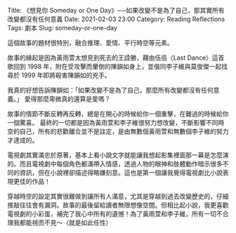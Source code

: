 Title: 《想見你 Someday or One Day》──如果改變不是為了自己，那其實所有改變都沒有任何意義
Date: 2021-02-03 23:00
Category: Reading Reflections
Tags: 劇本
Slug: someday-or-one-day

這個故事的題材很特別，融合推理、愛情、平行時空等元素。

故事的緣起是因為黃雨萱太想見到死去的王詮勝，藉由伍佰〈Last Dance〉這首歌回到 1998 年，附在受攻擊而暈倒的陳韻如身上，並偕同李子維與莫俊傑一起找尋於 1999 年即將殺害陳韻如的兇手。

我真的好想告訴陳韻如：「如果改變不是為了自己，那麼所有改變都沒有任何意義。」
愛得那麼卑微真的還算是愛嗎？

故事的情節不斷反轉再反轉，總是在開心的時候給你一個重擊，在難過的時候給你一個驚喜。
最終的一切都是因為黃雨萱和李子維很努力想改變，不斷影響不同時空的自己，所有的悲歡離合並不是註定，是由無數個黃雨萱和無數個李子維的努力才達成的。

電視劇其實滿忠於原著，基本上看小說文字就能讓我想起影集裡面那一幕是怎麼演的。而且電視劇中每個角色都滿帶入情感，透過人物的眼神和肢體動作暗示很多不同的資訊，但在小說裡卻描述得略嫌刻意。這也是第一個讓我覺得電視劇比小說表現更佳的作品！

穿越時空的設定其實很難做到讓所有人滿意，尤其是穿越到過去改變歷史的，仔細推敲往往會有漏洞。故事的最後留給讀者無限想像空間。但相比起小說，我更喜歡電視劇的小彩蛋，補完了我心中所有的遺憾！為了黃雨萱和李子維，所有一切不合理我都能視而不見～（就是如此任性）